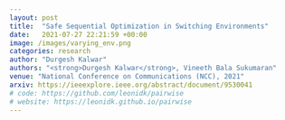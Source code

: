 ```yaml
---
layout: post
title:  "Safe Sequential Optimization in Switching Environments"
date:   2021-07-27 22:21:59 +00:00
image: /images/varying_env.png
categories: research
author: "Durgesh Kalwar"
authors: "<strong>Durgesh Kalwar</strong>, Vineeth Bala Sukumaran"
venue: "National Conference on Communications (NCC), 2021"
arxiv: https://ieeexplore.ieee.org/abstract/document/9530041
# code: https://github.com/leonidk/pairwise
# website: https://leonidk.github.io/pairwise
---
```

<!-- We show how to perform efficient black-box optimization of algorithm configuration from user preferences. Results include Intel RealSense stereo cameras and a robot social navigation policy. -->